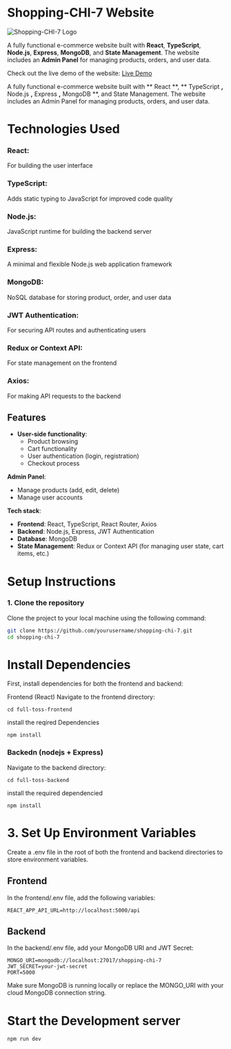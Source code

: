 # Shopping-CHI-7 Website

![Shopping-CHI-7 Logo](https://github.com/user-attachments/assets/08aa03aa-2271-4f41-9389-eab811af1119)

A fully functional e-commerce website built with **React**, **TypeScript**, **Node.js**, **Express**, **MongoDB**, and **State Management**. The website includes an **Admin Panel** for managing products, orders, and user data.

Check out the live demo of the website: [Live Demo](https://shopping-chi-seven.vercel.app/)

A fully functional e-commerce website built with ** React **, ** TypeScript **,** Node.js **,** Express **,** MongoDB **, and State Management. The website includes an Admin Panel for managing products, orders, and user data.


# Technologies Used
 ### React:
 For building the user interface
### TypeScript:
Adds static typing to JavaScript for improved code quality
### Node.js: 
JavaScript runtime for building the backend server
### Express: 
A minimal and flexible Node.js web application framework
### MongoDB: 
NoSQL database for storing product, order, and user data
### JWT Authentication: 
For securing API routes and authenticating users
### Redux or Context API: 
For state management on the frontend
### Axios: 
For making API requests to the backend

## Features
- **User-side functionality**:
  - Product browsing
  - Cart functionality
  - User authentication (login, registration)
  - Checkout process
 
**Admin Panel**:
  - Manage products (add, edit, delete)
  - Manage user accounts

**Tech stack**:
  - **Frontend**: React, TypeScript, React Router, Axios
  - **Backend**: Node.js, Express, JWT Authentication
  - **Database**: MongoDB
  - **State Management**: Redux or Context API (for managing user state, cart items, etc.)

# Setup Instructions

### 1. Clone the repository

Clone the project to your local machine using the following command:

```bash
git clone https://github.com/yourusername/shopping-chi-7.git
cd shopping-chi-7
```

# Install Dependencies
First, install dependencies for both the frontend and backend:

Frontend (React)
Navigate to the frontend directory:
```
cd full-toss-frontend
```
install the reqired Dependencies
```
npm install
```
### Backedn (nodejs + Express)
Navigate to the backend directory:
```
cd full-toss-backend
```
install the required dependencied
```
npm install
```
# 3. Set Up Environment Variables
Create a .env file in the root of both the frontend and backend directories to store environment variables.
## Frontend
In the frontend/.env file, add the following variables:
```
REACT_APP_API_URL=http://localhost:5000/api
```
## Backend
In the backend/.env file, add your MongoDB URI and JWT Secret:
```
MONGO_URI=mongodb://localhost:27017/shopping-chi-7
JWT_SECRET=your-jwt-secret
PORT=5000
```
Make sure MongoDB is running locally or replace the MONGO_URI with your cloud MongoDB connection string.
# Start the Development server
```
npm run dev
```


